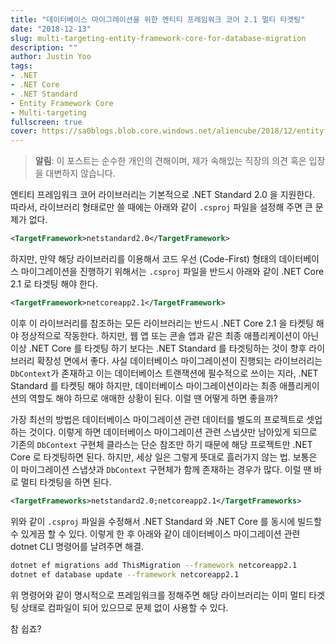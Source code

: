 ```yaml
---
title: "데이터베이스 마이그레이션을 위한 엔티티 프레임워크 코어 2.1 멀티 타겟팅"
date: "2018-12-13"
slug: multi-targeting-entity-framework-core-for-database-migration
description: ""
author: Justin Yoo
tags:
- .NET
- .NET Core
- .NET Standard
- Entity Framework Core
- Multi-targeting
fullscreen: true
cover: https://sa0blogs.blob.core.windows.net/aliencube/2018/12/entityframeworkcore-on-netcoreapp-and-netstandard-00.png
---
```


> **알림**: 이 포스트는 순수한 개인의 견해이며, 제가 속해있는 직장의 의견 혹은 입장을 대변하지 않습니다.

엔티티 프레임워크 코어 라이브러리는 기본적으로 .NET Standard 2.0 을 지원한다. 따라서, 라이브러리 형태로만 쓸 때에는 아래와 같이 `.csproj` 파일을 설정해 주면 큰 문제가 없다.

```xml
<TargetFramework>netstandard2.0</TargetFramework>

```

하지만, 만약 해당 라이브러리를 이용해서 코드 우선 (Code-First) 형태의 데이터베이스 마이그레이션을 진행하기 위해서는 `.csproj` 파일을 반드시 아래와 같이 .NET Core 2.1 로 타겟팅 해야 한다.

```xml
<TargetFramework>netcoreapp2.1</TargetFramework>

```

이후 이 라이브러리를 참조하는 모든 라이브러리는 반드시 .NET Core 2.1 을 타켓팅 해야 정상적으로 작동한다. 하지만, 웹 앱 또는 콘솔 앱과 같은 최종 애플리케이션이 아닌 이상 .NET Core 를 타겟팅 하기 보다는 .NET Standard 를 타겟팅하는 것이 향후 라이브러리 확장성 면에서 좋다. 사실 데이터베이스 마이그레이션이 진행되는 라이브러리는 `DbContext`가 존재하고 이는 데이터베이스 트랜잭션에 필수적으로 쓰이는 지라, .NET Standard 를 타켓팅 해야 하지만, 데이터베이스 마이그레이션이라는 최종 애플리케이션의 역할도 해야 하므로 애매한 상황이 된다. 이럴 땐 어떻게 하면 좋을까?

가장 최선의 방법은 데이터베이스 마이그레이션 관련 데이터를 별도의 프로젝트로 셋업하는 것이다. 이렇게 하면 데이터베이스 마이그레이션 관련 스냅샷만 남아있게 되므로 기존의 `DbContext` 구현체 클라스는 단순 참조만 하기 때문에 해당 프로젝트만 .NET Core 로 타겟팅하면 된다. 하지만, 세상 일은 그렇게 뜻대로 흘러가지 않는 법. 보통은 이 마이그레이션 스냅샷과 `DbContext` 구현체가 함께 존재하는 경우가 많다. 이럴 땐 바로 멀티 타겟팅을 하면 된다.

```xml
<TargetFrameworks>netstandard2.0;netcoreapp2.1</TargetFrameworks>

```

위와 같이 `.csproj` 파일을 수정해서 .NET Standard 와 .NET Core 를 동시에 빌드할 수 있게끔 할 수 있다. 이렇게 한 후 아래와 같이 데이터베이스 마이그레이션 관련 dotnet CLI 명령어를 날려주면 해결.

```bash
dotnet ef migrations add ThisMigration --framework netcoreapp2.1
dotnet ef database update --framework netcoreapp2.1

```

위 명령어와 같이 명시적으로 프레임워크를 정해주면 해당 라이브러리는 이미 멀티 타겟팅 상태로 컴파일이 되어 있으므로 문제 없이 사용할 수 있다.

참 쉽죠?
